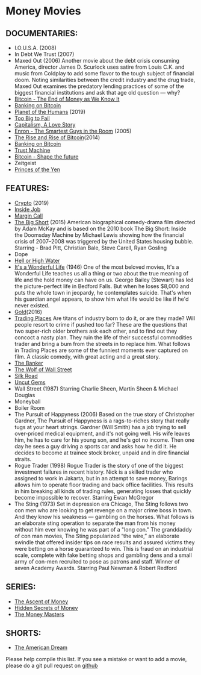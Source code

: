 # Money Movies

## DOCUMENTARIES:
* I.O.U.S.A. (2008)
* In Debt We Trust (2007)
* Maxed Out (2006)
Another movie about the debt crisis consuming America, director James D. Scurlock uses satire from Louis C.K. and music from Coldplay to add some flavor to the tough subject of financial doom. Noting similarities between the credit industry and the drug trade, Maxed Out examines the predatory lending practices of some of the biggest financial institutions and ask that age old question — why?
* [Bitcoin - The End of Money as We Know It](https://www.youtube.com/watch?v=lUF6klWuB38) 
* [Banking on Bitcoin](https://www.youtube.com/watch?v=tmxqlSevtkQ)
* [Planet of the Humans](https://www.youtube.com/watch?v=4pXCftKF4uI) (2019)
* [Too Big to Fail](https://www.youtube.com/watch?v=s9IdOU5Z_Ic)
* [Capitalism, A Love Story](https://www.youtube.com/watch?v=JeROnVUADj0)
* [Enron - The Smartest Guys in the Room](https://www.youtube.com/watch?v=-w6duQhWuVk) (2005)
* [The Rise and Rise of Bitcoin](https://www.youtube.com/watch?v=gcwnpvODd-8)(2014)
* [Banking on Bitcoin](https://www.youtube.com/watch?v=tmxqlSevtkQ)
* [Trust Machine](https://www.youtube.com/watch?v=hvohNgVWKvw)
* [Bitcoin - Shape the future](https://www.youtube.com/watch?v=WzAt9o84sZA)
* Zeitgeist
* [Princes of the Yen](https://www.youtube.com/watch?v=sDg_psWTMRM)
## FEATURES:
* [Crypto](https://www.youtube.com/watch?v=kYZut3DWvek) (2019)
* [Inside Job](https://www.youtube.com/watch?v=XBZfsb7OO_k)
* [Margin Call](https://www.youtube.com/watch?v=IjZ-ke1kJrA)
* [The Big Short](https://www.youtube.com/watch?v=vgqG3ITMv1Q) (2015) 
  American biographical comedy-drama film directed by Adam McKay and is based on the 2010 book The Big Short: Inside the Doomsday Machine by Michael Lewis  showing how the financial crisis of 2007–2008 was triggered by the United States housing bubble. Starring - Brad Pitt, Christian Bale, Steve Carell, Ryan Gosling
* Dope
* [Hell or High Water](https://www.youtube.com/watch?v=JQoqsKoJVDw)
* [It's a Wonderful Life](https://www.youtube.com/watch?v=OTJCI1FNBfA) (1946)
One of the most beloved movies, It's a Wonderful Life teaches us all a thing or two about the true meaning of life and the hold money can have on us. George Bailey (Stewart) has led the picture-perfect life in Bedford Falls. But when he loses $8,000 and puts the whole town in jeopardy, he contemplates suicide. That's when his guardian angel appears, to show him what life would be like if he'd never existed.
* [Gold](https://www.youtube.com/watch?v=gdLXPv5NsA4)(2016)
* [Trading Places](https://www.youtube.com/watch?v=Fupg2r1EJ9w)
Are titans of industry born to do it, or are they made? Will people resort to crime if pushed too far? These are the questions that two super-rich older brothers ask each other, and to find out they concoct a nasty plan. They ruin the life of their successful commodities trader and bring a bum from the streets in to replace him. What follows in Trading Places are some of the funniest moments ever captured on film. A classic comedy, with great acting and a great story.
* [The Banker](https://www.youtube.com/watch?v=hp33zFcvyRU)
* [The Wolf of Wall Street](https://www.youtube.com/watch?v=iszwuX1AK6A)
* [Silk Road](https://www.youtube.com/watch?v=dX5Ehq3BTgk)
* [Uncut Gems](https://www.youtube.com/watch?v=vTfJp2Ts9X8)
* Wall Street (1987) Starring Charlie Sheen, Martin Sheen & Michael Douglas
* Moneyball
* Boiler Room
* The Pursuit of Happyness (2006)
Based on the true story of Christopher Gardner, The Pursuit of Happyness is a rags-to-riches story that really tugs at your heart strings. Gardner (Will Smith) has a job trying to sell over-priced medical equipment, and it's not going well. His wife leaves him, he has to care for his young son, and he's got no income. Then one day he sees a guy driving a sports car and asks how he did it. He decides to become at trainee stock broker, unpaid and in dire financial straits.
* Rogue Trader (1998)
 Rogue Trader is the story of one of the biggest investment failures in recent history. Nick is a skilled trader who assigned to work in Jakarta, but in an attempt to save money, Barings allows him to operate floor trading and back office facilities. This results in him breaking all kinds of trading rules, generating losses that quickly become impossible to recover. Starring Ewan McGregor
* The Sting (1973)
Set in depression era Chicago, The Sting follows two con men who are looking to get revenge on a major crime boss in town. And they know his weakness — gambling on the horses. What follows is an elaborate sting operation to separate the man from his money without him ever knowing he was part of a "long con." The granddaddy of con man movies, The Sting popularized “the wire,” an elaborate swindle that offered insider tips on race results and assured victims they were betting on a horse guaranteed to win. This is fraud on an industrial scale, complete with fake betting shops and gambling dens and a small army of con-men recruited to pose as patrons and staff. Winner of seven Academy Awards.
Starring Paul Newman & Robert Redford


## SERIES:
* [ The Ascent of Money](https://www.youtube.com/watch?v=o3C-OaWTB_U)
* [Hidden Secrets of Money](https://www.youtube.com/watch?v=dcUJwXhsv1A)
* [The Money Masters](https://www.youtube.com/watch?v=T76_dy8PraE)
## SHORTS:
* [The American Dream](http://theamericandreamfilm.com/view-trailer.php)

Please help compile this list. If you see a mistake or want to add a movie, please do a git pull request on [github](https://github.com/dykstranet/moneymovies)  
